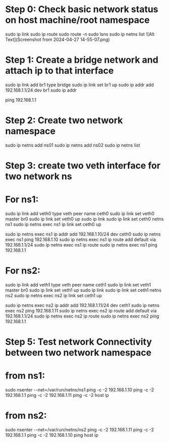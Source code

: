 
# Step 0: Check basic network status on host machine/root namespace

sudo ip link
sudo ip route
sudo route -n
sudo lsns
sudo ip netns list
![Alt Text](Screenshot from 2024-04-27 14-55-07.png)


# Step 1: Create a bridge network and attach ip to that interface

sudo ip link add br1 type bridge
sudo ip link set br1 up
sudo ip addr add 192.168.1.1/24 dev br1
sudo ip addr

ping 192.168.1.1
# Step 2: Create two network namespace

sudo ip netns add ns01
sudo ip netns add ns02
sudo ip netns list

# Step 3: create two veth interface for two network ns

# For ns1:

sudo ip link add veth0 type veth peer name ceth0
sudo ip link set veth0 master br0
sudo ip link set veth0 up
sudo ip link 
sudo ip link set ceth0 netns ns1
sudo ip netns exec ns1 ip link set ceth0 up

sudo ip netns exec ns1 ip addr add 192.168.1.10/24 dev ceth0
sudo ip netns exec ns1 ping 192.168.1.10
sudo ip netns exec ns1 ip route add default via 192.168.1.1/24
sudo ip netns exec ns1 ip route 
sudo ip netns exec ns1 ping 192.168.1.1

# For ns2:

sudo ip link add veth1 type veth peer name ceth1
sudo ip link set veth1 master br0
sudo ip link set veth1 up
sudo ip link 
sudo ip link set ceth1 netns ns2
sudo ip netns exec ns2 ip link set ceth1 up

sudo ip netns exec ns2 ip addr add 192.168.1.11/24 dev ceth1
sudo ip netns exec ns2 ping 192.168.1.11
sudo ip netns exec ns2 ip route add default via 192.168.1.1/24 
sudo ip netns exec ns2 ip route 
sudo ip netns exec ns2 ping 192.168.1.1

# Step 5: Test network Connectivity between two network namespace

# from ns1: 

sudo nsenter --net=/var/run/netns/ns1
ping -c -2 192.168.1.10
ping -c -2 192.168.1.1
ping -c -2 192.168.1.11
ping -c -2 host ip

# from ns2: 

sudo nsenter --net=/var/run/netns/ns2
ping -c -2 192.168.1.11
ping -c -2 192.168.1.1
ping -c -2 192.168.1.10
ping host ip

